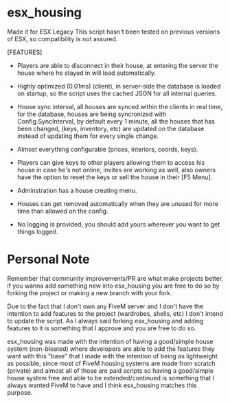# esx_housing

Made it for ESX Legacy
This script hasn't been tested on previous versions of ESX, so compatibility is not assured.

[FEATURES]
- Players are able to disconnect in their house, at entering the server the house where he stayed in will load automatically.
- Highly optimized (0.01ms) (client), in server-side the database is loaded on startup, so the script uses the cached JSON for all internal queries.
- House sync interval, all houses are synced within the clients in real time, for the database, houses are being syncronized with Config.SyncInterval, by default every 1 minute, all the houses that has been changed, (keys, inventory, etc) are updated on the database instead of updating them for every single change.
- Almost everything configurable (prices, interiors, coords, keys).
- Players can give keys to other players allowing them to access his house in case he's not online, invites are working as well, also owners have the option to reset the keys or sell the house in their [F5 Menu].
- Adminstration has a house creating menu.
- Houses can get removed automatically when they are unused for more time than allowed on the config.


- No logging is provided, you should add yours wherever you want to get things logged.

# Personal Note
Remember that community improvements/PR are what make projects better, if you wanna add something new into esx_housing you are free to do so by forking the project or making a new branch with your fork.

Due to the fact that I don't own any FiveM server and I don't have the intention to add features to the project (wardrobes, shells, etc) I don't intend to update the script. As I always said forking esx_housing and adding features to it is something that I approve and you are free to do so.

esx_housing was made with the intention of having a good/simple house system (non-bloated) where developers are able to add the features they want with this "base" that I made with the intention of being as lightweight as possible, since most of FiveM housing systems are made from scratch (private) and almost all of those are paid scripts so having a good/simple house system free and able to be extended/continued is something that I always wanted FiveM to have and I think esx_housing matches this purpose.

